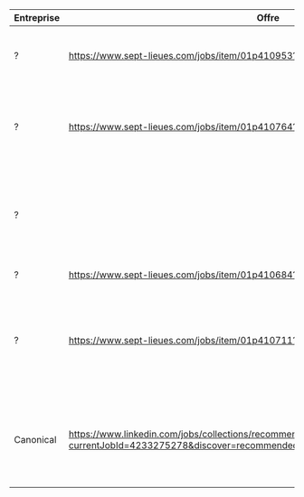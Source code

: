 
| **Entreprise** | **Offre**                                                                                                                            | **Poste**                                                       | Lieu                | Stack                                                                      | CV  | LM  | Candidature | Reponses |
| -------------- | ------------------------------------------------------------------------------------------------------------------------------------ | --------------------------------------------------------------- | ------------------- | -------------------------------------------------------------------------- | --- | --- | ----------- | -------- |
| ?              | https://www.sept-lieues.com/jobs/item/01p410953?fromSearch=true                                                                      | Software engineer Python                                        | Paris               | Python, Flask. FastAPI, AWS. Rabbit MQ                                     |     |     |             |          |
| ?              | https://www.sept-lieues.com/jobs/item/01p410764?fromSearch=true                                                                      | Dev Backend Python                                              | Paris               | Python, SQL Alchemy, Celery, Kubernetes, Docker, Nomad, Pyramid            |     |     |             |          |
| ?              |                                                                                                                                      | SW Developer C++/Multithreading                                 | Issy les Moulineaux | C++(17), Windows, VS, Linux, Makefile, CMake, Eclipse, Git, Gilab, Jenkins |     |     |             |          |
| ?              | https://www.sept-lieues.com/jobs/item/01p410684?fromSearch=true                                                                      | Software Engineer (Python/PyQT)                                 | ?                   | Python, PyQt                                                               |     |     |             |          |
| ?              | https://www.sept-lieues.com/jobs/item/01p410711?fromSearch=true                                                                      | C++/Python Engineer (Data Structures)                           | ?                   | C++17, Linux, Windows, Git, Algorithms, Data Structure, EDA, FPGA, SoC     |     |     |             |          |
| Canonical      | https://www.linkedin.com/jobs/collections/recommended/?currentJobId=4233275278&discover=recommended&discoveryOrigin=JOBS_HOME_JYMBII | Software Engineer - Python - Ubuntu Pro client - graduate level | Full remote         | Python, Ubuntu Linux, CI, end-system contract managment, Debian packaging  |     |     |             |          |
